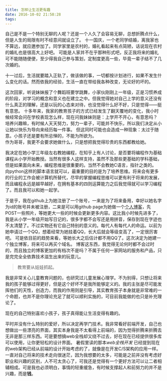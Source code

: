 ```yaml
---
title: 怎样让生活更有趣
date: 2016-10-02 21:58:28
tags:
---
```


自己是不是一个特别无聊的人呢？还是一个人久了会容易无聊，总想折腾点什么，但是人生的局限有时不经意间就设立了。 十一国庆，一个老同学结婚，离我家也不算远，就应邀参加了。同学家里是农村的，婚礼看起来有点简陋，话说现在农村的婚礼也是很高大上好吧。  可能是人家并不在乎那种形式吧，反正我将来的婚礼可不能随随便便，至少得我自己参与策划，定制度更高一些，毕竟一辈子结不了几次婚的。

十一过后，生活就要踏入正轨了，做该做的事，一切都按计划进行，如果不发生什么变化的话。然而依我的经验，生活一直在带给我各种改变，无论好的坏的。

这次回家，听说妹妹报了个舞蹈班要学跳舞，小家伙刚刚上一年级，正是习惯养成的阶段，对学习的概念和意义也在建立之中。但我觉得她对自己上学的意义还没有什么真正的理解，还是以玩的心态来对待，也没觉得什么好不好，只是觉得——挺有意思。 十多年来，我家的教育孩子的方式已经发生了翻天覆地的变化，我小时候经常会问在学校表现怎么样，现在问我妹妹则是：上学开不开心，有意思吗？  培养兴趣嘛，有时候人天天努力，努力一辈子，可能并不快乐，所以我们决定从小让她以快乐为导向来经历每一件事。 但这同时可能也会造成一种现象：太过于随意。小孩子还是要有所忌惮的，不能为所欲为。  
作为哥哥，我更不会要求她做什么，只是想把我觉得珍贵的东西都教给她。

我决定在她小学三年级左右教她编程，在知乎上有人讨论，是否要将编程作为基础课程从小学开始教授。当然有很多人这样支持，虽然不及那些更基础的学科基础，但是如果面向未来，编程思维是很重要的。当然不会教她C语言，指针之类的。 向python这样的脚本语言就可以，最重要的目的是为了培养思维。将来会有更多的行业的工作会被计算机所替代，尽早的掌握编程思维可以更有利于将来的发展，而且编程永远是越早越好，在拥有基本的四则运算能力之后我觉得就可以学习编程了。而且我可以和她一起学。

于是乎，我在github上为她注册了一个账号，一来是为了将来备用，幸好以她名字为id的账号并未被注册，二来是可以用github page为她做一个[个人博客](https://wangshuya.github.io)，先POST一些照片，等她更大一些的时候会更新更多内容。这比我小时候先进多了，我是从小学一年级开始写日记的，很多字都不会写还是用拼音，保存到现在字迹也不太清楚了。不过实物还有它自己特别的意义的。每代人有每代人的命运。以前为她申请过一个QQ，想着经常为她挂着QQ，长大后就会等级变高了，一定很厉害吧。 可是依目前的趋势来看，等她长大之后估计都不用QQ了。这次决定为她建一个独立博客，将来可以再买个域名。
博客这东西，我觉得无论何时都不会过时的，而且独立的博客更加的有档次不是吗？不属于任何一家网站的服务和产品，只是完完全全依靠技术滋生出来的玩意儿。

> 教育要从娃娃抓起。

我是非常关心儿童教育问题的，也研究过儿童发展心理学。不为别得，只想让将来我的孩子能够过得更好，但是这个好坏不是我所能够定义的。我的主张是尽可能发挥他们的天性，创造力，而我的作用则是引导，其实教育孩子本身就是非常难的一个命题，也并不是你理论充足了就可以顺利实施的，可目前我能做的也只是补充理论了。

现在的自己特别喜欢小孩子，孩子真得能让生活变得有趣的。

平时并没有什么特别的爱好，所以决定再学门技术。我非常看好前端开发，自己也想做出一些漂亮的界面，其实本身我是不太看得上前端的，因为觉得折腾来折腾去无非是那三样东西。可是要想搞web全栈却又绕不过去，好在现在已经提供很多库可以使用，让你更轻松的设计界面。 暑假里读的那本*web全栈开发* 已经提到现在的web架构已经从前端的设计开始考虑的了，就像是在开发C/S架构的应用一样。一直对自己将来的技术走向很迷茫，因为我想要的太多，可能是之前并没有考虑好职业和兴趣的区别，人不可太贪心了，可我还是觉得有一个更好方法可以让二者相辅相成。可是我也必须明白，事情的轻重缓急，有时候支撑起人和前努力的并不是兴趣，而是**钱**。


